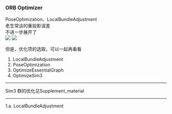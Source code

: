 <!--
 * @Author: Liu Weilong
 * @Date: 2021-01-29 10:38:09
 * @LastEditors: Liu Weilong 
 * @LastEditTime: 2021-01-29 13:46:02
 * @FilePath: /3rd-test-learning/31. orb_slam_related/doc/ORB_optimizer.md
 * @Description: 
-->
### ORB Optimizer 
PoseOptimization、LocalBundleAdjustment<br>
老生常谈的重投影误差<br>
不进一步展开了<br>
![](./picture/4.png)
![](./picture/5.png)

但是，优化项的选取，可以一起再看看
1. LocalBundleAdjustment
2. PoseOptimization
3. OptimizeEssentialGraph
4. OptimizeSim3


-----
Sim3 群的优化见Supplement_material

-----
1.a. LocalBundleAdjustment 